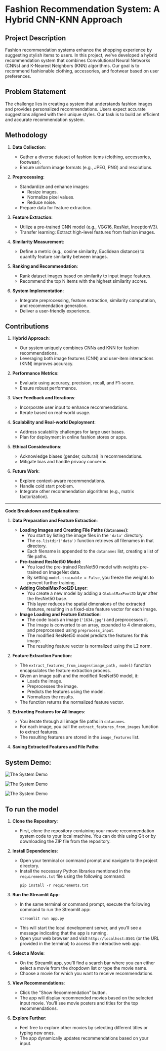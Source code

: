 # Fashion Recommendation System: A Hybrid CNN-KNN Approach

## Project Description
Fashion recommendation systems enhance the shopping experience by suggesting stylish items to users. In this project, we've developed a hybrid recommendation system that combines Convolutional Neural Networks (CNNs) and K-Nearest Neighbors (KNN) algorithms. Our goal is to recommend fashionable clothing, accessories, and footwear based on user preferences.

## Problem Statement
The challenge lies in creating a system that understands fashion images and provides personalized recommendations. Users expect accurate suggestions aligned with their unique styles. Our task is to build an efficient and accurate recommendation system.

## Methodology
1. **Data Collection**:
   - Gather a diverse dataset of fashion items (clothing, accessories, footwear).
   - Ensure uniform image formats (e.g., JPEG, PNG) and resolutions.

2. **Preprocessing**:
   - Standardize and enhance images:
     - Resize images.
     - Normalize pixel values.
     - Reduce noise.
   - Prepare data for feature extraction.

3. **Feature Extraction**:
   - Utilize a pre-trained CNN model (e.g., VGG16, ResNet, InceptionV3).
   - Transfer learning: Extract high-level features from fashion images.

4. **Similarity Measurement**:
   - Define a metric (e.g., cosine similarity, Euclidean distance) to quantify feature similarity between images.

5. **Ranking and Recommendation**:
   - Rank dataset images based on similarity to input image features.
   - Recommend the top N items with the highest similarity scores.

6. **System Implementation**:
   - Integrate preprocessing, feature extraction, similarity computation, and recommendation generation.
   - Deliver a user-friendly experience.

## Contributions
1. **Hybrid Approach**:
   - Our system uniquely combines CNNs and KNN for fashion recommendations.
   - Leveraging both image features (CNN) and user-item interactions (KNN) improves accuracy.

2. **Performance Metrics**:
   - Evaluate using accuracy, precision, recall, and F1-score.
   - Ensure robust performance.

3. **User Feedback and Iterations**:
   - Incorporate user input to enhance recommendations.
   - Iterate based on real-world usage.

4. **Scalability and Real-world Deployment**:
   - Address scalability challenges for large user bases.
   - Plan for deployment in online fashion stores or apps.

5. **Ethical Considerations**:
   - Acknowledge biases (gender, cultural) in recommendations.
   - Mitigate bias and handle privacy concerns.

6. **Future Work**:
   - Explore context-aware recommendations.
   - Handle cold start problem.
   - Integrate other recommendation algorithms (e.g., matrix factorization).

---

**Code Breakdown and Explanations**:

1. **Data Preparation and Feature Extraction**:
   - **Loading Images and Creating File Paths (`datanames`)**:
     - You start by listing the image files in the `'data'` directory.
     - The `os.listdir('data')` function retrieves all filenames in that directory.
     - Each filename is appended to the `datanames` list, creating a list of file paths.
   - **Pre-trained ResNet50 Model**:
     - You load the pre-trained ResNet50 model with weights pre-trained on ImageNet data.
     - By setting `model.trainable = False`, you freeze the weights to prevent further training.
   - **Adding GlobalMaxPool2D Layer**:
     - You create a new model by adding a `GlobalMaxPool2D` layer after the ResNet50 base.
     - This layer reduces the spatial dimensions of the extracted features, resulting in a fixed-size feature vector for each image.
   - **Image Loading and Feature Extraction**:
     - The code loads an image (`'1634.jpg'`) and preprocesses it.
     - The image is converted to an array, expanded to 4 dimensions, and preprocessed using `preprocess_input`.
     - The modified ResNet50 model predicts the features for this image.
     - The resulting feature vector is normalized using the L2 norm.

2. **Feature Extraction Function**:
   - The `extract_features_from_images(image_path, model)` function encapsulates the feature extraction process.
   - Given an image path and the modified ResNet50 model, it:
     - Loads the image.
     - Preprocesses the image.
     - Predicts the features using the model.
     - Normalizes the results.
   - The function returns the normalized feature vector.

3. **Extracting Features for All Images**:
   - You iterate through all image file paths in `datanames`.
   - For each image, you call the `extract_features_from_images` function to extract features.
   - The resulting features are stored in the `image_features` list.

4. **Saving Extracted Features and File Paths**:

## **System Demo:**

![The System Demo](https://github.com/Mutiu123/Mutiu123-/blob/main/demo/demo.png)

![The System Demo](https://github.com/Mutiu123/Mutiu123-/blob/main/demo/demo1.png)

![The System Demo](https://github.com/Mutiu123/Mutiu123-/blob/main/demo/demo2.png)


## **To run the model**
1. **Clone the Repository**:
   - First, clone the repository containing your movie recommendation system code to your local machine. You can do this using Git or by downloading the ZIP file from the repository.

2. **Install Dependencies**:
   - Open your terminal or command prompt and navigate to the project directory.
   - Install the necessary Python libraries mentioned in the `requirements.txt` file using the following command:
     ```
     pip install -r requirements.txt
     ```

3. **Run the Streamlit App**:
   - In the same terminal or command prompt, execute the following command to run the Streamlit app:
     ```
     streamlit run app.py
     ```
   - This will start the local development server, and you'll see a message indicating that the app is running.
   - Open your web browser and visit `http://localhost:8501` (or the URL provided in the terminal) to access the interactive web app.

4. **Select a Movie**:
   - On the Streamlit app, you'll find a search bar where you can either select a movie from the dropdown list or type the movie name.
   - Choose a movie for which you want to receive recommendations.

5. **View Recommendations**:
   - Click the "Show Recommendation" button.
   - The app will display recommended movies based on the selected input movie. You'll see movie posters and titles for the top recommendations.

6. **Explore Further**:
   - Feel free to explore other movies by selecting different titles or typing new ones.
   - The app dynamically updates recommendations based on your input.

